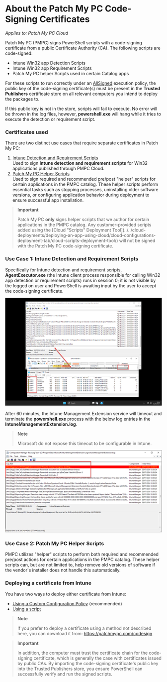 # About the Patch My PC Code-Signing Certificates

_Applies to: Patch My PC Cloud_

Patch My PC (PMPC) signs PowerShell scripts with a code-signing certificate from a public Certificate Authority (CA). The following scripts are code-signed:

* Intune Win32 app Detection Scripts
* Intune Win32 app Requirement Scripts
* Patch My PC helper Scripts used in certain Catalog apps

For these scripts to run correctly under an [AllSigned](https://learn.microsoft.com/en-us/powershell/module/microsoft.powershell.core/about/about_execution_policies?view=powershell-7.4) execution policy, the public key of the code-signing certificate(s) must be present in the <strong>Trusted Publishers</strong> certificate store on all relevant computers you intend to deploy the packages to.

If this public key is not in the store, scripts will fail to execute. No error will be thrown in the log files, however, <strong>powershell.exe</strong> will hang while it tries to execute the detection or requirement script.&#x20;

### Certificates used&#x20;

There are two distinct use cases that require separate certificates in Patch My PC:

1. [Intune Detection and Requirement Scripts](./#use-case-1-intune-detection-and-requirement-scripts)\
   Used to sign <strong>Intune detection and requirement scripts</strong> for Win32 applications published through PMPC Cloud.&#x20;
2. [Patch My PC Helper Scripts](./#use-case-2-patch-my-pc-helper-scripts)\
   Used to sign required and recommended pre/post "helper" scripts for certain applications in the PMPC catalog. These helper scripts perform essential tasks such as stopping processes, uninstalling older software versions, or configuring application behavior during deployment to ensure successful app installation.

<blockquote class="wp-block-quote">
<p><strong>Important</strong></p>
<p>Patch My PC <strong>only</strong> signs helper scripts that we author for certain applications in the PMPC catalog. Any customer-provided scripts added using the [Cloud "Scripts" Deployment Tool](../../cloud-deployments/deploying-an-app-using-cloud/cloud-configurations-deployment-tab/cloud-scripts-deployment-tool/) will not be signed with the Patch My PC code-signing certificate.</p>
</blockquote>



### Use Case 1: Intune Detection and Requirement Scripts

Specifically for Intune detection and requirement scripts, <strong>AgentExecutor.exe</strong> (the Intune client process responsible for calling Win32 app detection or requirement scripts) runs in session 0; it is not visible by the logged on user and PowerShell is awaiting input by the user to accept the code-signing certificate.&#x20;

![](/_images/image-(1832).png "powershell.exe waiting for user input")

After 60 minutes, the Intune Management Extension service will timeout and terminate the <strong>powershell.exe</strong> process with the below log entries in the <strong>IntuneManagementExtension.log</strong>.&#x20;

<blockquote class="wp-block-quote">
<p><strong>Note</strong></p>
<p>Microsoft do not expose this timeout to be configurable in Intune.</p>
</blockquote>

![](/_images/image-(1833).png "powershell.exe being terminated after 60 minutes timeout")

### Use Case 2: Patch My PC Helper Scripts

PMPC utilizes "helper" scripts to perform both required and recommended pre/post actions for certain applications in the PMPC catalog. These helper scripts can, but are not limited to, help remove old versions of software if the vendor's installer does not handle this automatically.

### Deploying a certificate from Intune

You have two ways to deploy either certificate from Intune:

* [Using a Custom Configuration Policy](using-a-custom-configuration-policy-to-deploy-the-patch-my-pc-certificate.md) (recommended)
* [Using a script](using-a-script-to-deploy-the-patch-my-pc-certificate.md)

<blockquote class="wp-block-quote">
<p><strong>Note</strong></p>
<p>If you prefer to deploy a certificate using a method not described here, you can download it from: <a href="https://patchmypc.com/codesign">https://patchmypc.com/codesign</a></p>
</blockquote>

<blockquote class="wp-block-quote">
<p><strong>Important</strong></p>
<p>In addition, the computer must trust the certificate chain for the code-signing certificate, which is generally the case with certificates issued by public CAs. By importing the code-signing certificate's public key into the Trusted Publishers store, you ensure PowerShell can successfully verify and run the signed scripts.</p>
</blockquote>